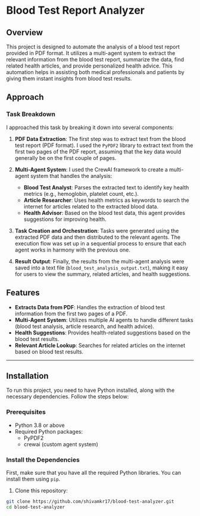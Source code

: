 # Blood Test Report Analyzer

## Overview

This project is designed to automate the analysis of a blood test report provided in PDF format. It utilizes a multi-agent system to extract the relevant information from the blood test report, summarize the data, find related health articles, and provide personalized health advice. This automation helps in assisting both medical professionals and patients by giving them instant insights from blood test results.

## Approach

### Task Breakdown

I approached this task by breaking it down into several components:

1. **PDF Data Extraction**: The first step was to extract text from the blood test report (PDF format). I used the `PyPDF2` library to extract text from the first two pages of the PDF report, assuming that the key data would generally be on the first couple of pages.
   
2. **Multi-Agent System**: I used the CrewAI framework to create a multi-agent system that handles the analysis:
   - **Blood Test Analyst**: Parses the extracted text to identify key health metrics (e.g., hemoglobin, platelet count, etc.).
   - **Article Researcher**: Uses health metrics as keywords to search the internet for articles related to the extracted blood data.
   - **Health Advisor**: Based on the blood test data, this agent provides suggestions for improving health.
   
3. **Task Creation and Orchestration**: Tasks were generated using the extracted PDF data and then distributed to the relevant agents. The execution flow was set up in a sequential process to ensure that each agent works in harmony with the previous one.

4. **Result Output**: Finally, the results from the multi-agent analysis were saved into a text file (`blood_test_analysis_output.txt`), making it easy for users to view the summary, related articles, and health suggestions.

## Features

- **Extracts Data from PDF**: Handles the extraction of blood test information from the first two pages of a PDF.
- **Multi-Agent System**: Utilizes multiple AI agents to handle different tasks (blood test analysis, article research, and health advice).
- **Health Suggestions**: Provides health-related suggestions based on the blood test results.
- **Relevant Article Lookup**: Searches for related articles on the internet based on blood test results.

---

## Installation

To run this project, you need to have Python installed, along with the necessary dependencies. Follow the steps below:

### Prerequisites

- Python 3.8 or above
- Required Python packages:
  - PyPDF2
  - crewai (custom agent system)

### Install the Dependencies

First, make sure that you have all the required Python libraries. You can install them using `pip`.

1. Clone this repository:

```bash
git clone https://github.com/shivamkr17/blood-test-analyzer.git
cd blood-test-analyzer
